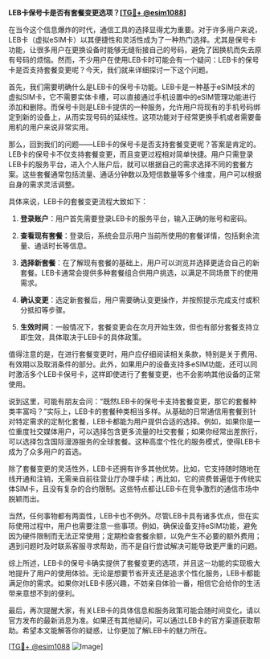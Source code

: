 **LEB卡保号卡是否有套餐变更选项？[[TG💪+ @esim1088](https://t.me/s/esim1088)]**

在当今这个信息爆炸的时代，通信工具的选择显得尤为重要。对于许多用户来说，LEB卡（虚拟eSIM卡）以其便捷性和灵活性成为了一种热门选择。尤其是保号卡功能，让很多用户在更换设备时能够无缝衔接自己的号码，避免了因换机而失去原有号码的烦恼。然而，不少用户在使用LEB卡时可能会有一个疑问：LEB卡的保号卡是否支持套餐变更呢？今天，我们就来详细探讨一下这个问题。

首先，我们需要明确什么是LEB卡的保号卡功能。LEB卡是一种基于eSIM技术的虚拟SIM卡，它不需要实体卡槽，可以直接通过手机设置中的eSIM管理功能进行添加和删除。而保号卡则是LEB卡提供的一种服务，允许用户将现有的手机号码绑定到新的设备上，从而实现号码的延续性。这项功能对于经常更换手机或者需要备用机的用户来说非常实用。

那么，回到我们的问题——LEB卡的保号卡是否支持套餐变更呢？答案是肯定的。LEB卡的保号卡不仅支持套餐变更，而且变更过程相对简单快捷。用户只需登录LEB卡的服务平台，进入个人账户后，就可以根据自己的需求选择不同的套餐方案。这些套餐通常包括流量、通话分钟数以及短信数量等多个维度，用户可以根据自身的需求灵活调整。

具体来说，LEB卡的套餐变更流程大致如下：

1. **登录账户**：用户首先需要登录LEB卡的服务平台，输入正确的账号和密码。
   
2. **查看现有套餐**：登录后，系统会显示用户当前所使用的套餐详情，包括剩余流量、通话时长等信息。
   
3. **选择新套餐**：在了解现有套餐的基础上，用户可以浏览并选择更适合自己的新套餐。LEB卡通常会提供多种套餐组合供用户挑选，以满足不同场景下的使用需求。
   
4. **确认变更**：选定新套餐后，用户需要确认变更操作，并按照提示完成支付或积分抵扣等步骤。
   
5. **生效时间**：一般情况下，套餐变更会在次月开始生效，但也有部分套餐支持立即生效，具体取决于LEB卡的具体政策。

值得注意的是，在进行套餐变更时，用户应仔细阅读相关条款，特别是关于费用、有效期以及取消条件的部分。此外，如果用户的设备支持多eSIM功能，还可以同时激活多个LEB卡保号卡，这样即使进行了套餐变更，也不会影响其他设备的正常使用。

说到这里，可能有朋友会问：“既然LEB卡的保号卡支持套餐变更，那它的套餐种类丰富吗？”实际上，LEB卡的套餐种类相当多样。从基础的日常通信用套餐到针对特定需求的定制化套餐，LEB卡都能为用户提供合适的选择。例如，如果你是一位重度社交媒体用户，可以选择包含更多流量的社交套餐；如果你经常出差旅行，可以选择包含国际漫游服务的全球套餐。这种高度个性化的服务模式，使得LEB卡成为了众多用户的首选。

除了套餐变更的灵活性外，LEB卡还拥有许多其他优势。比如，它支持随时随地在线开通和注销，无需亲自前往营业厅办理手续；再比如，它的资费普遍低于传统实体SIM卡，且没有复杂的合约限制。这些特点都让LEB卡在竞争激烈的通信市场中脱颖而出。

当然，任何事物都有两面性，LEB卡也不例外。尽管LEB卡具有诸多优点，但在实际使用过程中，用户也需要注意一些事项。例如，确保设备支持eSIM功能，避免因为硬件限制而无法正常使用；定期检查套餐余额，以免产生不必要的额外费用；遇到问题时及时联系客服寻求帮助，而不是自行尝试解决可能导致更严重的问题。

综上所述，LEB卡的保号卡确实提供了套餐变更的选项，并且这一功能的实现极大地提升了用户的使用体验。无论是想要节省开支还是追求个性化服务，LEB卡都能满足你的需求。如果你对LEB卡感兴趣，不妨亲自体验一番，相信它会给你的生活带来意想不到的便利。

最后，再次提醒大家，有关LEB卡的具体信息和服务政策可能会随时间变化，请以官方发布的最新消息为准。如果还有其他疑问，可以通过LEB卡的官方渠道获取帮助。希望本文能解答你的疑惑，让你更加了解LEB卡的魅力所在。

[[TG💪+ @esim1088](https://t.me/s/esim1088) ![Image](https://i.postimg.cc/4NQfJmqS/Snipaste-2025-05-13-00-14-12.png)]
